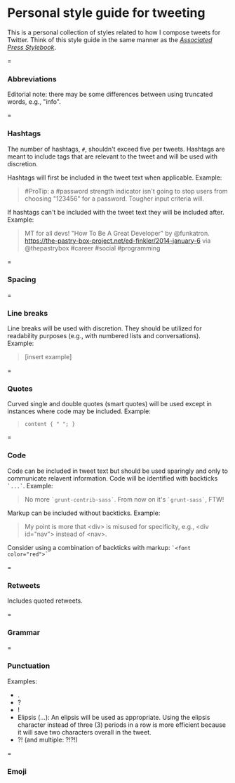 Personal style guide for tweeting
=================

This is a personal collection of styles related to how I compose tweets for Twitter. Think of this style guide in the same manner as the [_Associated Press Stylebook_](http://en.wikipedia.org/wiki/AP_Stylebook).


=

### Abbreviations

Editorial note: there may be some differences between using truncated words, e.g., "info".

=

### Hashtags

The number of hashtags, `#`, shouldn't exceed five per tweets. Hashtags are meant to include tags that are relevant to the tweet and will be used with discretion.

Hashtags will first be included in the tweet text when applicable. Example:

> &#35;ProTip: a &#35;password strength indicator isn't going to stop users from choosing "123456" for a password. Tougher input criteria will.

If hashtags can't be included with the tweet text they will be included after. Example:

> MT for all devs! "How To Be A Great Developer" by @funkatron. https://the-pastry-box-project.net/ed-finkler/2014-january-6 via @thepastrybox &#35;career &#35;social &#35;programming


=

### Spacing


=

### Line breaks

Line breaks will be used with discretion. They should be utilized for readability purposes (e.g., with numbered lists and conversations). Example:

> [insert example]


=

### Quotes

Curved single and double quotes (smart quotes) will be used except in instances where code may be included. Example:
    
> `content { " "; }`

=

### Code

Code can be included in tweet text but should be used sparingly and only to communicate relavent information. Code will be identified with backticks `` `...` ``. Example:


> No more `` `grunt-contrib-sass` ``. From now on it's `` `grunt-sass` ``, FTW!

> 

Markup can be included without backticks. Example:

> My point is more that &lt;div&gt; is misused for specificity, e.g., &lt;div id="nav"&gt; instead of &lt;nav&gt;.

Consider using a combination of backticks with markup: `` `<font color="red">` ``

=

### Retweets

Includes quoted retweets.

=

### Grammar


=

### Punctuation

Examples:
    
* .
* ?
* !
* Elipsis (...): An elipsis will be used as appropriate. Using the elipsis character instead of three (3) periods in a row is more efficient because it will save two characters overall in the tweet. 
* ?! (and multiple: ?!?!)
 

=

### Emoji
